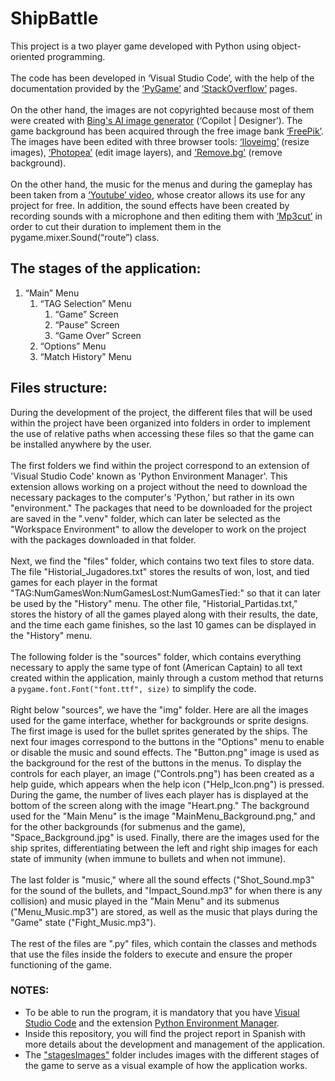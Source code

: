 # ShipBattle
This project is a two player game developed with Python using object-oriented programming.
<br><br>
The code has been developed in ‘Visual Studio Code’, with the
help of the documentation provided by the [‘PyGame’](https://www.pygame.org/news) and [‘StackOverflow’](https://stackoverflow.com) pages.
<br><br>
On the other hand, the images are not copyrighted because most of them were created with
[Bing's AI image generator](https://www.bing.com/images/create?toWww=1&redig=DDA9833D58D149B28398193306311B00 ) (‘Copilot | Designer’). The game background has been acquired through the free image bank [‘FreePik’](https://www.freepik.es/vector-gratis/fondo-galaxia-acuarela_21643353.htm#fromView=image_search_similar&page=1&position=17&uuid=94c97f65-08cb-42eb-b659-323a2e24d6d6). The images have
been edited with three browser tools: [‘Iloveimg’](https://www.iloveimg.com/es/redimensionar-imagen) (resize images), [‘Photopea’](https://www.photopea.com) (edit image layers), and ['Remove.bg'](https://www.remove.bg/es/upload) (remove background).
<br><br>
On the other hand, the music for the menus and during the gameplay has been taken from a
[‘Youtube’ video](https://www.youtube.com/watch?v=5bn3Jmvep1k), whose creator allows its use for any project for free. In addition, the sound effects have been created by recording sounds with a microphone and then editing them with [‘Mp3cut’](https://mp3cut.net/es/) in order to cut their duration to implement them in the
pygame.mixer.Sound(“route”) class.
## The stages of the application:
1. “Main” Menu
   1. “TAG Selection” Menu
      1. “Game” Screen
      2. “Pause” Screen
      3. “Game Over” Screen
   2. “Options” Menu
   3. “Match History” Menu
## Files structure:
During the development of the project, the different files that will be used within the project have been organized into folders in order to implement 
the use of relative paths when accessing these files so that the game can be installed anywhere by the user.
<br><br>
The first folders we find within the project correspond to an extension of 'Visual Studio Code' known as 'Python Environment Manager'. This extension allows working on a project without the need to download the necessary packages to the computer's 'Python,' but rather in its own "environment." The packages that need to be downloaded for the project are saved in the ".venv" folder, which can later be selected as the "Workspace Environment" to allow the developer to work on the project with the packages downloaded in that folder.
<br><br>
Next, we find the "files" folder, which contains two text files to store data. The file "Historial_Jugadores.txt" stores the results of won, lost, and tied games for each player in the format "TAG:NumGamesWon:NumGamesLost:NumGamesTied:" so that it can later be used by the "History" menu. The other file, "Historial_Partidas.txt," stores the history of all the games played along with their results, the date, and the time each game finishes, so the last 10 games can be displayed in the "History" menu.
<br><br>
The following folder is the "sources" folder, which contains everything necessary to apply the same type of font (American Captain) to all text created within the application, mainly through a custom method that returns a `pygame.font.Font("font.ttf", size)` to simplify the code.
<br><br>
Right below "sources", we have the "img" folder. Here are all the images used for the game interface, whether for backgrounds or sprite designs. The first image is used for the bullet sprites generated by the ships. The next four images correspond to the buttons in the "Options" menu to enable or disable the music and sound effects. The "Button.png" image is used as the background for the rest of the buttons in the menus. To display the controls for each player, an image ("Controls.png") has been created as a help guide, which appears when the help icon ("Help_Icon.png") is pressed. During the game, the number of lives each player has is displayed at the bottom of the screen along with the image "Heart.png." The background used for the "Main Menu" is the image "MainMenu_Background.png," and for the other backgrounds (for submenus and the game), "Space_Background.jpg" is used. Finally, there are the images used for the ship sprites, differentiating between the left and right ship images for each state of immunity (when immune to bullets and when not immune).
<br><br>
The last folder is "music," where all the sound effects ("Shot_Sound.mp3" for the sound of the bullets, and "Impact_Sound.mp3" for when there is any collision) and music played in the "Main Menu" and its submenus ("Menu_Music.mp3") are stored, as well as the music that plays during the "Game" state ("Fight_Music.mp3").
<br><br>
The rest of the files are ".py" files, which contain the classes and methods that use the files inside the folders to execute and ensure the proper functioning of the game.
### NOTES:
- To be able to run the program, it is mandatory that you have [Visual Studio Code](https://code.visualstudio.com/) and the extension [Python Environment Manager](https://marketplace.visualstudio.com/items?itemName=donjayamanne.python-environment-manager).
- Inside this repository, you will find the project report in Spanish with more details about the development and management of the application.
- The ["stagesImages"](stagesImages) folder includes images with the different stages of the game to serve as a visual example of how the application works.
